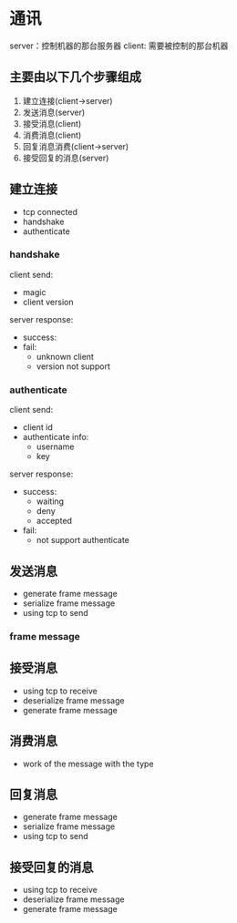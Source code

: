 # 通讯

server：控制机器的那台服务器
client: 需要被控制的那台机器

## 主要由以下几个步骤组成

1. 建立连接(client->server)
2. 发送消息(server)
3. 接受消息(client)
4. 消费消息(client)
5. 回复消息消费(client->server)
6. 接受回复的消息(server)

## 建立连接

- tcp connected
- handshake
- authenticate

### handshake

client send:

- magic
- client version

server response:

- success:
- fail:
    - unknown client
    - version not support

### authenticate

client send:

- client id
- authenticate info:
    - username
    - key

server response:

- success:
    - waiting
    - deny
    - accepted
- fail:
    - not support authenticate

## 发送消息

- generate frame message
- serialize frame message
- using tcp to send

### frame message

## 接受消息

- using tcp to receive 
- deserialize frame message
- generate frame message

## 消费消息

- work of the message with the type

## 回复消息

- generate frame message
- serialize frame message
- using tcp to send

## 接受回复的消息

- using tcp to receive 
- deserialize frame message
- generate frame message
